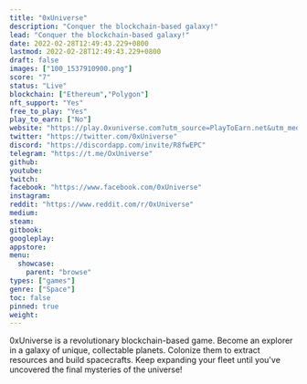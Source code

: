 ```yaml
---
title: "0xUniverse"
description: "Conquer the blockchain-based galaxy!"
lead: "Conquer the blockchain-based galaxy!"
date: 2022-02-28T12:49:43.229+0800
lastmod: 2022-02-28T12:49:43.229+0800
draft: false
images: ["100_1537910900.png"]
score: "7"
status: "Live"
blockchain: ["Ethereum","Polygon"]
nft_support: "Yes"
free_to_play: "Yes"
play_to_earn: ["No"]
website: "https://play.0xuniverse.com?utm_source=PlayToEarn.net&utm_medium=organic&utm_campaign=gamepage"
twitter: "https://twitter.com/0xUniverse"
discord: "https://discordapp.com/invite/R8fwEPC"
telegram: "https://t.me/OxUniverse"
github: 
youtube: 
twitch: 
facebook: "https://www.facebook.com/0xUniverse"
instagram: 
reddit: "https://www.reddit.com/r/0xUniverse"
medium: 
steam: 
gitbook: 
googleplay: 
appstore: 
menu:
  showcase:
    parent: "browse"
types: ["games"]
genre: ["Space"]
toc: false
pinned: true
weight: 
---
```

0xUniverse is a revolutionary blockchain-based game. Become an explorer in a galaxy of unique, collectable planets. Colonize them to extract resources and build spacecrafts. Keep expanding your fleet until you've uncovered the final mysteries of the universe!